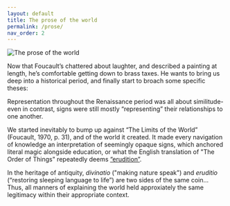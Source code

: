 ```yaml
---
layout: default
title: The prose of the world
permalink: /prose/
nav_order: 2
---
```


![The prose of the world](toot_prose_graphic.png)

Now that Foucault’s chattered about laughter, and described a painting at length, he’s comfortable getting down to brass taxes. He wants to bring us deep into a historical period, and finally start to broach some specific theses:

Representation throughout the Renaissance period was all about similitude- even in contrast, signs were still mostly “representing” their relationships to one another.

We started inevitably to bump up against “The Limits of the World” (Foucault, 1970, p. 31), and of the world it created. It made every navigation of knowledge an interpretation of seemingly opaque signs, which anchored literal magic alongside education, or what the English translation of "The Order of Things" repeatedly deems [“erudition”](https://en.wikipedia.org/wiki/Erudition).

In the heritage of antiquity, *divinatio* ("making nature speak") and *eruditio* (“restoring sleeping language to life”) are two sides of the same coin... Thus, all manners of explaining the world held approxiately the same legitimacy within their appropriate context. 
